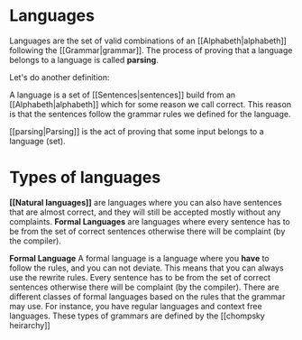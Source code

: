 # Languages

Languages are the set of valid combinations of an [[Alphabeth|alphabeth]] following the [[Grammar|grammar]]. The process of proving that a language belongs to a language is called **parsing**. 

Let's do another definition:

A language is a set of [[Sentences|sentences]] build from an [[Alphabeth|alphabeth]] which for some reason we call correct. This reason is that the sentences follow the grammar rules we defined for the language. 

[[parsing|Parsing]] is the act of proving that some input belongs to a language (set). 

# Types of languages 
**[[Natural languages]]** are languages where you can also have sentences that are almost correct, and they will still be accepted mostly without any complaints. **Formal Languages** are languages where every sentence has to be from the set of correct sentences otherwise there will be complaint (by the compiler).


**Formal Language** A formal language is a language where you **have** to follow the rules, and you can not deviate. This means that you can always use the rewrite rules. Every sentence has to be from the set of correct sentences otherwise there will be complaint (by the compiler). There are different classes of formal languages based on the rules that the grammar may use.  For instance, you have regular languages and context free languages. These types of grammars are defined by the [[chompsky heirarchy]]
